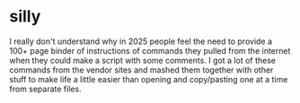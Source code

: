 # silly

I really don't understand why in 2025 people feel the need to provide a 100+ page binder of instructions of commands they pulled from the internet when they could make a script with some comments. I got a lot of these commands from the vendor sites and mashed them together with other stuff to make life a little easier than opening and copy/pasting one at a time from separate files.
